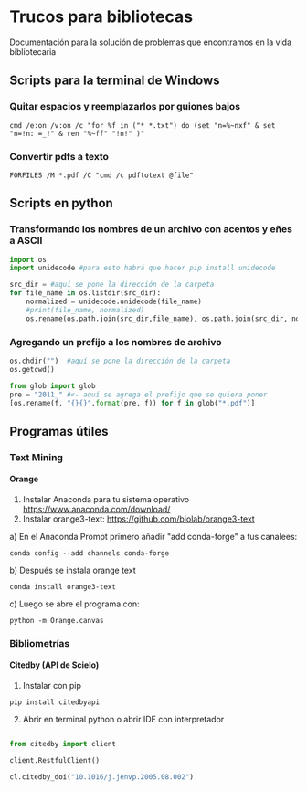 # Trucos para bibliotecas
Documentación para la solución de problemas que encontramos en la vida bibliotecaria

## Scripts para la terminal de Windows

### Quitar espacios y reemplazarlos por guiones bajos
```winbatch
cmd /e:on /v:on /c "for %f in ("* *.txt") do (set "n=%~nxf" & set "n=!n: =_!" & ren "%~ff" "!n!" )" 
```

### Convertir pdfs a texto
```winbatch
FORFILES /M *.pdf /C "cmd /c pdftotext @file" 
```

## Scripts en python

### Transformando los nombres de un archivo con acentos y eñes a ASCII

```python
import os
import unidecode #para esto habrá que hacer pip install unidecode

src_dir = #aquí se pone la dirección de la carpeta
for file_name in os.listdir(src_dir): 
    normalized = unidecode.unidecode(file_name)
    #print(file_name, normalized)
    os.rename(os.path.join(src_dir,file_name), os.path.join(src_dir, normalized))
```

### Agregando un prefijo a los nombres de archivo
```python
os.chdir("")  #aquí se pone la dirección de la carpeta
os.getcwd()

from glob import glob
pre = "2011_" #<- aquí se agrega el prefijo que se quiera poner
[os.rename(f, "{}{}".format(pre, f)) for f in glob("*.pdf")]
```

## Programas útiles

### Text Mining

#### Orange

1. Instalar Anaconda para tu sistema operativo https://www.anaconda.com/download/
2. Instalar orange3-text: https://github.com/biolab/orange3-text


a) En el Anaconda Prompt primero añadir "add conda-forge" a tus canalees:

    conda config --add channels conda-forge

b) Después se instala orange text

    conda install orange3-text

c) Luego se abre el programa con:

    python -m Orange.canvas
   
### Bibliometrías 

#### Citedby (API de Scielo)


1. Instalar con pip

```pip install citedbyapi```


2. Abrir en terminal python o abrir IDE con interpretador

```python

from citedby import client

client.RestfulClient()

cl.citedby_doi("10.1016/j.jenvp.2005.08.002")

```

